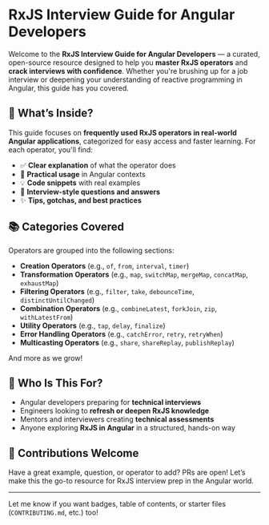 # RxJS Interview Guide for Angular Developers

Welcome to the **RxJS Interview Guide for Angular Developers** — a curated, open-source resource designed to help you **master RxJS operators** and **crack interviews with confidence**. Whether you're brushing up for a job interview or deepening your understanding of reactive programming in Angular, this guide has you covered.

## 🚀 What’s Inside?

This guide focuses on **frequently used RxJS operators in real-world Angular applications**, categorized for easy access and faster learning. For each operator, you'll find:

- ✅ **Clear explanation** of what the operator does
- 🔁 **Practical usage** in Angular contexts
- 💡 **Code snippets** with real examples
- 🧠 **Interview-style questions and answers**
- ✨ **Tips, gotchas, and best practices**

## 📚 Categories Covered

Operators are grouped into the following sections:

- **Creation Operators** (e.g., `of`, `from`, `interval`, `timer`)
- **Transformation Operators** (e.g., `map`, `switchMap`, `mergeMap`, `concatMap`, `exhaustMap`)
- **Filtering Operators** (e.g., `filter`, `take`, `debounceTime`, `distinctUntilChanged`)
- **Combination Operators** (e.g., `combineLatest`, `forkJoin`, `zip`, `withLatestFrom`)
- **Utility Operators** (e.g., `tap`, `delay`, `finalize`)
- **Error Handling Operators** (e.g., `catchError`, `retry`, `retryWhen`)
- **Multicasting Operators** (e.g., `share`, `shareReplay`, `publishReplay`)

And more as we grow!

## 🎯 Who Is This For?

- Angular developers preparing for **technical interviews**
- Engineers looking to **refresh or deepen RxJS knowledge**
- Mentors and interviewers creating **technical assessments**
- Anyone exploring **RxJS in Angular** in a structured, hands-on way

## 🤝 Contributions Welcome

Have a great example, question, or operator to add? PRs are open! Let’s make this the go-to resource for RxJS interview prep in the Angular world.

---

Let me know if you want badges, table of contents, or starter files (`CONTRIBUTING.md`, etc.) too!

